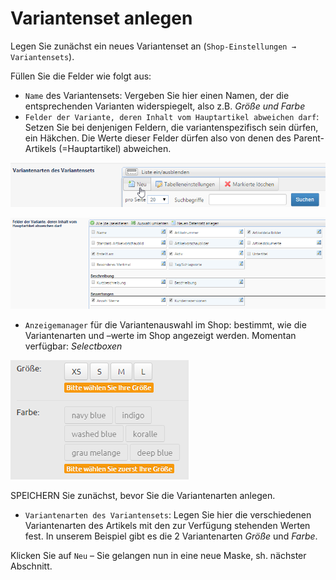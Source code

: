 # Variantenset anlegen

Legen Sie zunächst ein neues Variantenset an (```Shop-Einstellungen → Variantensets```).

Füllen Sie die Felder wie folgt aus:
* ```Name``` des Variantensets: Vergeben Sie hier einen Namen, der die entsprechenden Varianten widerspiegelt, also z.B. *Größe und Farbe*
* ```Felder der Variante, deren Inhalt vom Hauptartikel abweichen darf```: Setzen Sie bei denjenigen Feldern, die variantenspezifisch sein dürfen, ein Häkchen. Die Werte dieser Felder dürfen also von denen des Parent-Artikels (=Hauptartikel) abweichen.

![](bild30.png)

![](bild31.png)

* ```Anzeigemanager``` für die Variantenauswahl im Shop: bestimmt, wie die Variantenarten und –werte im Shop angezeigt werden. Momentan verfügbar: *Selectboxen*

![](bild32.png)

SPEICHERN Sie zunächst, bevor Sie die Variantenarten anlegen.
* ```Variantenarten des Variantensets```: Legen Sie hier die verschiedenen Variantenarten des Artikels mit den zur Verfügung stehenden Werten fest. In unserem Beispiel gibt es die 2 Variantenarten *Größe* und *Farbe*.

Klicken Sie auf ```Neu``` – Sie gelangen nun in eine neue Maske, sh. nächster Abschnitt.

